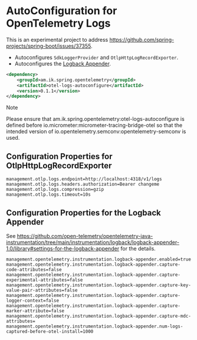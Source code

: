 # AutoConfiguration for OpenTelemetry Logs

This is an experimental project to address https://github.com/spring-projects/spring-boot/issues/37355.

* Autoconfigures `SdkLoggerProvider` and `OtlpHttpLogRecordExporter`.
* Autoconfigures the [Logback Appender](https://github.com/open-telemetry/opentelemetry-java-instrumentation/tree/main/instrumentation/logback/logback-appender-1.0/library).

```xml
<dependency>
	<groupId>am.ik.spring.opentelemetry</groupId>
	<artifactId>otel-logs-autoconfigure</artifactId>
	<version>0.1.1</version>
</dependency>
```
> [!NOTE]
> Please ensure that am.ik.spring.opentelemetry:otel-logs-autoconfigure is defined before io.micrometer:micrometer-tracing-bridge-otel so that the intended version of io.opentelemetry.semconv:opentelemetry-semconv is used.

## Configuration Properties for OtlpHttpLogRecordExporter

```properties
management.otlp.logs.endpoint=http://localhost:4318/v1/logs
management.otlp.logs.headers.authorization=Bearer changeme
management.otlp.logs.compression=gzip
management.otlp.logs.timeout=10s
```

## Configuration Properties for the Logback Appender

See https://github.com/open-telemetry/opentelemetry-java-instrumentation/tree/main/instrumentation/logback/logback-appender-1.0/library#settings-for-the-logback-appender for the details.

```properties
management.opentelemetry.instrumentation.logback-appender.enabled=true
management.opentelemetry.instrumentation.logback-appender.capture-code-attributes=false
management.opentelemetry.instrumentation.logback-appender.capture-experimental-attributes=false
management.opentelemetry.instrumentation.logback-appender.capture-key-value-pair-attributes=false
management.opentelemetry.instrumentation.logback-appender.capture-logger-context=false
management.opentelemetry.instrumentation.logback-appender.capture-marker-attribute=false
management.opentelemetry.instrumentation.logback-appender.capture-mdc-attributes=
management.opentelemetry.instrumentation.logback-appender.num-logs-captured-before-otel-install=1000
```
